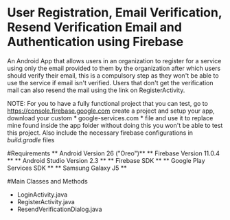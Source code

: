 # User Registration, Email Verification, Resend Verification Email and Authentication using Firebase

An Android App that allows users in an organization to register for a service using only the email provided to
them by the organization after which users should verify their email, this is a compulsory step as they won't 
be able to use the service if email isn't verified. Users that don't get the verification mail can also resend
the mail using the link on RegisterActivity.

NOTE: For you to have a fully functional project that you can test, go to  https://console.firebase.google.com
 create a project and setup your app, download your custom * google-services.com * file and use it to replace
 mine found inside the app folder without doing this you won't be able to test this project. Also include the
 necessary firebase configurations in *build.gradle* files

#Requirements
** Android Version 26 ("Oreo")**
** Firebase Version 11.0.4 **
** Android Studio Version 2.3 **
** Firebase SDK **
** Google Play Services SDK **
** Samsung Galaxy J5 **

#Main Classes and Methods 
* LoginActivity.java
* RegisterActivity.java
* ResendVerificationDialog.java